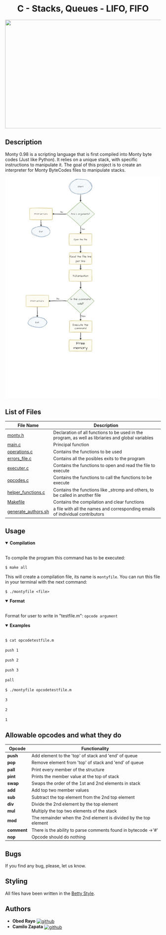 
<div align="center">
    <h1>C - Stacks, Queues - LIFO, FIFO</h1>
    <img src="https://pbs.twimg.com/media/CFYYWy6UEAE9Ow-.png" width="600" height="350">
</div>


## Description
Monty 0.98 is a scripting language that is first compiled into Monty byte codes (Just like Python). It relies on a unique stack, with specific instructions to manipulate it. The goal of this project is to create an interpreter for Monty ByteCodes files to manipulate stacks.

 <p align="center">
 <img src="https://github.com/ObedRav/holbertonschool-monty/blob/main/Stack_and_Queues.jpg" />

## List of Files

| File Name | Description |
|---------------- | -----------|
|[monty.h](./monty.h)    | Declaration of all functions to be used in the program, as well as libriaries and global variables|
|[main.c](./main.c) | Principal function|
|[operations.c](./operations.c) | Contains the functions to be used |
|[errors_file.c](./errors_file.c) | Contains all the posibles exits to the program |
|[executer.c](./executer.c) | Contains the functions to open and read the file to execute|
|[opcodes.c](./opcodes.c) | Contains the functions to call the functions to be execute|
|[helper_functions.c](./herlper_functions.c) | Contains the functions like _strcmp and others, to be called in another file|
|[Makefile](./Makefile) | Contains the compilation and clear functions |
|[generate_authors.sh](./generate_authors.sh) | a file with all the names and corresponding emails of individual contributors |


## Usage

<details open>
<summary> <strong> Compilation </strong> </summary>

<br>

To compile the program this command has to be executed:
```
$ make all
```
This will create a compilation file, its name is `montyfile`. You can run this file in your terminal with the next command:
```
$ ./montyfile <file>
```
</details>

<details open>
<summary> <strong> Format </strong> </summary>

<br>

Format for user to write in "testfile.m":
`opcode argument`

</details>

<details open>
<summary> <strong> Examples </strong> </summary>

<br>

```
$ cat opcodetestfile.m

push 1

push 2

push 3

pall

$ ./montyfile opcodetestfile.m

3

2

1
```
</details>

## Allowable opcodes and what they do
| Opcode | Functionality |
|---------------- | -----------|
| **push** | Add element to the 'top' of stack and 'end' of queue |
| **pop** | Remove element from 'top' of stack and 'end' of queue|
| **pall** | Print every member of the structure |
| **pint** | Prints the member value at the top of stack |
| **swap** | Swaps the order  of the 1st and 2nd elements in stack |
| **add** | Add top two member values |
| **sub** | Subtract the top element from the 2nd top element |
| **div** | Divide the 2nd element by the top element |
| **mul** | Multiply the top two elements of the stack |
| **mod** | The remainder when the 2nd element is divided by the top element |
| **comment** | There is the ability to parse comments found in bytecode ->'#'|
| **nop** | Opcode should do nothing |

## Bugs
If you find any bug, please, let us know.

## Styling
All files have been written in the [Betty Style](https://github.com/hs-hq/Betty).

## Authors
* **Obed Rayo** <a href="https://github.com/ObedRav" rel="nofollow"><img align="center" alt="github" src="https://www.vectorlogo.zone/logos/github/github-tile.svg" height="24" /></a>
* **Camilo Zapata** <a href="https://github.com/ZapataCamilo" rel="nofollow"><img align="center" alt="github" src="https://www.vectorlogo.zone/logos/github/github-tile.svg" height="24" /></a>
